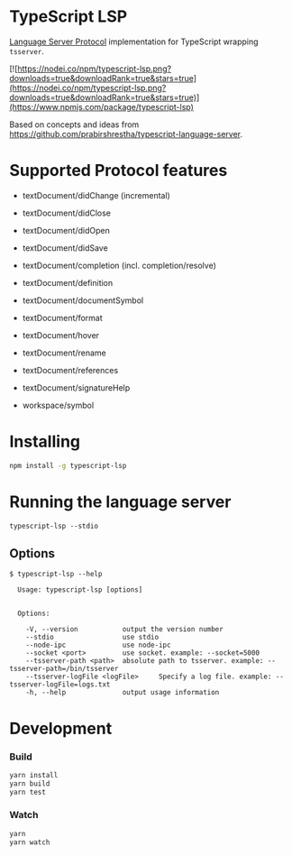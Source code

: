 # TypeScript LSP
[Language Server Protocol](https://github.com/Microsoft/language-server-protocol) implementation for TypeScript wrapping `tsserver`.

[![https://nodei.co/npm/typescript-lsp.png?downloads=true&downloadRank=true&stars=true](https://nodei.co/npm/typescript-lsp.png?downloads=true&downloadRank=true&stars=true)](https://www.npmjs.com/package/typescript-lsp)

Based on concepts and ideas from https://github.com/prabirshrestha/typescript-language-server.

# Supported Protocol features

* textDocument/didChange (incremental)
* textDocument/didClose
* textDocument/didOpen
* textDocument/didSave

* textDocument/completion (incl. completion/resolve)
* textDocument/definition
* textDocument/documentSymbol
* textDocument/format
* textDocument/hover
* textDocument/rename
* textDocument/references
* textDocument/signatureHelp
* workspace/symbol

# Installing

```sh
npm install -g typescript-lsp
```

# Running the language server

```
typescript-lsp --stdio
```

## Options

```
$ typescript-lsp --help

  Usage: typescript-lsp [options]


  Options:

    -V, --version           output the version number
    --stdio                 use stdio
    --node-ipc              use node-ipc
    --socket <port>         use socket. example: --socket=5000
    --tsserver-path <path>  absolute path to tsserver. example: --tsserver-path=/bin/tsserver
    --tsserver-logFile <logFile>     Specify a log file. example: --tsserver-logFile=logs.txt
    -h, --help              output usage information
```

# Development

### Build

```sh
yarn install
yarn build
yarn test
```

### Watch

```sh
yarn
yarn watch
```
